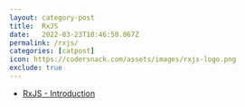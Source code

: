 ```yaml
---
layout: category-post
title:  RxJS
date:   2022-03-23T10:46:50.067Z
permalink: /rxjs/
categories: [catpost]
icon: https://codersnack.com/assets/images/rxjs-logo.png
exclude: true
---
```

 * [RxJS - Introduction](/rxjs-introduction) 
